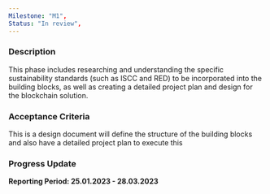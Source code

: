 ```yaml
---
Milestone: "M1",
Status: "In review",
---
```

<!--lang:en--> 
### Description

This phase includes researching and understanding the specific sustainability standards (such as ISCC and RED) to be incorporated into the building blocks, as well as creating a detailed project plan and design for the blockchain solution.

### Acceptance Criteria

This is a design document will define the structure of the building blocks and also have a detailed project plan to execute this

### Progress Update

**Reporting Period: 25.01.2023 - 28.03.2023**
